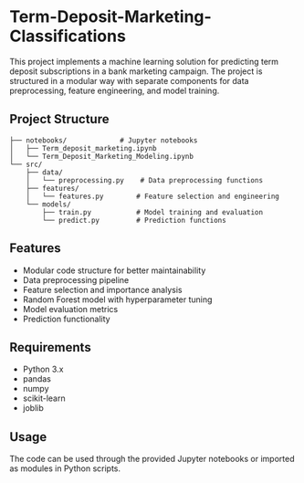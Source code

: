 # Term-Deposit-Marketing-Classifications

This project implements a machine learning solution for predicting term deposit subscriptions in a bank marketing campaign. The project is structured in a modular way with separate components for data preprocessing, feature engineering, and model training.

## Project Structure

```
├── notebooks/             # Jupyter notebooks
│   ├── Term_deposit_marketing.ipynb
│   └── Term_Deposit_Marketing_Modeling.ipynb
└── src/
    ├── data/
    │   └── preprocessing.py    # Data preprocessing functions
    ├── features/
    │   └── features.py        # Feature selection and engineering
    └── models/
        ├── train.py           # Model training and evaluation
        └── predict.py         # Prediction functions
```

## Features

- Modular code structure for better maintainability
- Data preprocessing pipeline
- Feature selection and importance analysis
- Random Forest model with hyperparameter tuning
- Model evaluation metrics
- Prediction functionality

## Requirements

- Python 3.x
- pandas
- numpy
- scikit-learn
- joblib

## Usage

The code can be used through the provided Jupyter notebooks or imported as modules in Python scripts. 